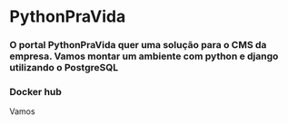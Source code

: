 # PythonPraVida
### O portal PythonPraVida quer uma solução para o CMS da empresa. Vamos montar um ambiente com python e django utilizando o PostgreSQL


### Docker hub
Vamos 